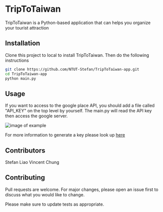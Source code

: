 # TripToTaiwan

TripToTaiwan is a Python-based application that can helps you organize your tourist attraction

## Installation

Clone this project to local to install TripToTaiwan.
Then do the following instructions

```bash
git clone https://github.com/NTUT-Stefan/TripToTaiwan-app.git
cd TripToTaiwan-app
python main.py
```

## Usage

If you want to access to the google place API, you should add a file called "API_KEY" on the top level by yourself. The main.py will read the API key then access the google server.

![image of example](https://imgur.com/a/WG4c3W2)

For more information to generate a key please look up [here](https://developers.google.com/maps/documentation?hl=zh-tw)

## Contributors

Stefan Liao
Vincent Chung

## Contributing
Pull requests are welcome. For major changes, please open an issue first to discuss what you would like to change.

Please make sure to update tests as appropriate.